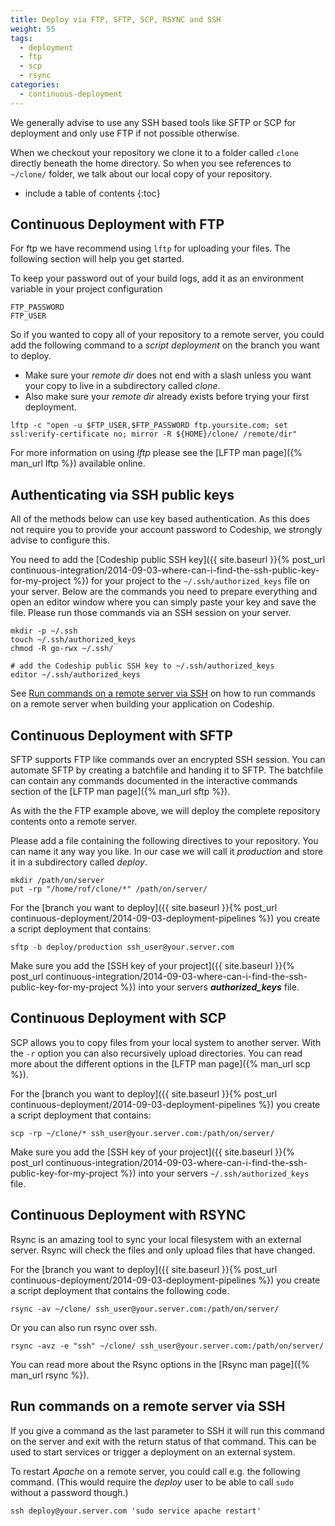 ```yaml
---
title: Deploy via FTP, SFTP, SCP, RSYNC and SSH
weight: 55
tags:
  - deployment
  - ftp
  - scp
  - rsync
categories:
  - continuous-deployment
---
```

We generally advise to use any SSH based tools like SFTP or SCP for deployment and only use FTP if not possible otherwise.

When we checkout your repository we clone it to a folder called `clone` directly beneath the home directory. So when you see references to `~/clone/` folder, we talk about our local copy of your repository.

* include a table of contents
{:toc}

## Continuous Deployment with FTP

For ftp we have recommend using `lftp` for uploading your files. The following section will help you get started.

To keep your password out of your build logs, add it as an environment variable in your project configuration

```shell
FTP_PASSWORD
FTP_USER
```

So if you wanted to copy all of your repository to a remote server, you could add the following command to a _script deployment_ on the branch you want to deploy.

* Make sure your _remote dir_ does not end with a slash unless you want your copy to live in a subdirectory called _clone_.
* Also make sure your _remote dir_ already exists before trying your first deployment.

```shell
lftp -c "open -u $FTP_USER,$FTP_PASSWORD ftp.yoursite.com; set ssl:verify-certificate no; mirror -R ${HOME}/clone/ /remote/dir"
```

For more information on using _lftp_ please see the [LFTP man page]({% man_url lftp %}) available online.

## Authenticating via SSH public keys

All of the methods below can use key based authentication. As this does not require you to provide your account password to Codeship, we strongly advise to configure this.

You need to add the [Codeship public SSH key]({{ site.baseurl }}{% post_url continuous-integration/2014-09-03-where-can-i-find-the-ssh-public-key-for-my-project %}) for your project to the `~/.ssh/authorized_keys` file on your server. Below are the commands you need to prepare everything and open an editor window where you can simply paste your key and save the file. Please run those commands via an SSH session on your server.

```shell
mkdir -p ~/.ssh
touch ~/.ssh/authorized_keys
chmod -R go-rwx ~/.ssh/

# add the Codeship public SSH key to ~/.ssh/authorized_keys
editor ~/.ssh/authorized_keys
```

See [Run commands on a remote server via SSH](#run-commands-on-a-remote-server-via-ssh) on how to run commands on a remote server when building your application on Codeship.

## Continuous Deployment with SFTP

SFTP supports FTP like commands over an encrypted SSH session. You can automate SFTP by creating a batchfile and handing it to SFTP. The batchfile can contain any commands documented in the interactive commands section of the [LFTP man page]({% man_url sftp %}).

As with the the FTP example above, we will deploy the complete repository contents onto a remote server.

Please add a file containing the following directives to your repository. You can name it any way you like. In our case we will call it _production_ and store it in a subdirectory called _deploy_.

```shell
mkdir /path/on/server
put -rp "/home/rof/clone/*" /path/on/server/
```

For the [branch you want to deploy]({{ site.baseurl }}{% post_url continuous-deployment/2014-09-03-deployment-pipelines %}) you create a script deployment that contains:

```shell
sftp -b deploy/production ssh_user@your.server.com
```

Make sure you add the [SSH key of your project]({{ site.baseurl }}{% post_url continuous-integration/2014-09-03-where-can-i-find-the-ssh-public-key-for-my-project %})
into your servers ***authorized_keys*** file.

## Continuous Deployment with SCP

SCP allows you to copy files from your local system to another server. With the `-r` option
you can also recursively upload directories. You can read more about the different options
in the [LFTP man page]({% man_url scp %}).

For the [branch you want to deploy]({{ site.baseurl }}{% post_url continuous-deployment/2014-09-03-deployment-pipelines %}) you create a script deployment that contains:

```shell
scp -rp ~/clone/* ssh_user@your.server.com:/path/on/server/
```

Make sure you add the [SSH key of your project]({{ site.baseurl }}{% post_url continuous-integration/2014-09-03-where-can-i-find-the-ssh-public-key-for-my-project %})
into your servers `~/.ssh/authorized_keys` file.

## Continuous Deployment with RSYNC

Rsync is an amazing tool to sync your local filesystem with an external server. Rsync
will check the files and only upload files that have changed.

For the [branch you want to deploy]({{ site.baseurl }}{% post_url continuous-deployment/2014-09-03-deployment-pipelines %}) you create a script deployment that contains the following code.

```shell
rsync -av ~/clone/ ssh_user@your.server.com:/path/on/server/
```

Or you can also run rsync over ssh.

```shell
rsync -avz -e "ssh" ~/clone/ ssh_user@your.server.com:/path/on/server/
```

You can read more about the Rsync options in the [Rsync man page]({% man_url rsync %}).

## Run commands on a remote server via SSH

If you give a command as the last parameter to SSH it will run this command on the server and exit with the return status of that command. This can be used to start services or trigger a deployment on an external system.

To restart _Apache_ on a remote server, you could call e.g. the following command. (This would require the _deploy_ user to be able to call `sudo` without a password though.)

```shell
ssh deploy@your.server.com 'sudo service apache restart'
```

